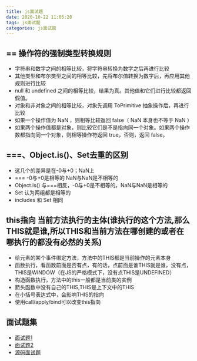 ```yaml
---
title: js面试题
date: 2020-10-22 11:05:28
tags: js面试题
categories: js面试题
---
```

## == 操作符的强制类型转换规则

* 字符串和数字之间的相等比较，将字符串转换为数字之后再进行比较
* 其他类型和布尔类型之间的相等比较，先将布尔值转换为数字后，再应用其他规则进行比较
* null 和 undefined 之间的相等比较，结果为真。其他值和它们进行比较都返回假值。
* 对象和非对象之间的相等比较，对象先调用 ToPrimitive 抽象操作后，再进行比较
* 如果一个操作值为 NaN ，则相等比较返回 false（ NaN 本身也不等于 NaN ）
* 如果两个操作值都是对象，则比较它们是不是指向同一个对象。如果两个操作数都指向同一个对象，则相等操作符返回 true，否则，返回 false。

## ===、Object.is()、Set去重的区别

* 这几个的差异是在-0与+0；NaN上
* === -0与+0是相等的 NaN与NaN是不相等的
* Object.is()  与===相反，-0与+0是不相等的，NaN与NaN是相等的
* Set 认为两组都是相等的
* includes 和 Set 相同

## this指向 当前方法执行的主体(谁执行的这个方法,那么THIS就是谁,所以THIS和当前方法在哪创建的或者在哪执行的都没有必然的关系)

* 给元素的某个事件绑定方法，方法中的THIS都是当前操作的元素本身
* 函数执行，看函数前面是否有点，有的话，点前面是谁THIS就是谁，没有点，THIS是WINDOW（在JS的严格模式下，没有点THIS是UNDEFINED）
* 构造函数执行，方法中的this一般都是当前类的实例
* 箭头函数中没有自己的THIS,THIS是上下文中的THIS
* 在小括号表达式中，会影响THIS的指向
* 使用call/apply/bind可以改变this指向

## 面试题集

* [面试题1](https://mp.weixin.qq.com/s?__biz=MzAxODE4MTEzMA==&mid=2650081252&idx=1&sn=1fedc422a3806fa1f9c3faf31bb2a20b&chksm=83db9a81b4ac1397132de99ebdbdbdad57dcc6785d0b8fe1a5ee2b57dbb960b0fbf65015c3ca&scene=126&sessionid=1603760808&key=54ce6b15dc70fa94e4cee849718a95dcb45463880bfbf73a52f6e49f4e4a65fb8adec9e1c54df8bf81bfa1d78626a8537229cc36083224e425c795f892103475ca5f06542d47eec5dabc5d55c77dc7f9fabc4524bbc83cf94060d9236d1061a0fa026db04b47ae38fdfd65662df5549a11d6cd60ff371f5492081a022254d0e7&ascene=1&uin=MjQ4OTg5MDk4MQ%3D%3D&devicetype=Windows+10+x64&version=6300002f&lang=zh_CN&exportkey=AXrZ8Ft8M%2FkmfXMdRQOHyYs%3D&pass_ticket=Kkp6C7aNRW%2BSS3CyH29rTpuzIryrfuzR2BkuJOMPRmZ73lUqRYKqbJR1nz5SlRhp&wx_header=0)
* [面试题2](https://mp.weixin.qq.com/s?__biz=MzUyNDYxNDAyMg==&mid=2247486750&idx=1&sn=d7e13a8393b83ac330d9b48690428c0e&chksm=fa2bedf7cd5c64e19fcafbe4dab742b65cfe168ad567f3f799b5fc229a35710eb4164084897c&scene=126&sessionid=1602725812&key=6664ac14267ba66883c13581e1d9e62b3ffc7ddfc44d1984c762bde82d19131986d5d9af50595ab1d798e16e45eddd68ded75929bfc6217a87ec0dcacb393b0aa10b53bcd066f65c7865905a425d129f9f1f110464e3a8faa5601a1b7a192f46240134dd033c0bacd43e93b0b51701140f106a0a52acfaabf76e8fee9f2cae06&ascene=1&uin=MjQ4OTg5MDk4MQ%3D%3D&devicetype=Windows+10+x64&version=6300002f&lang=zh_CN&exportkey=Adc0WAca8bFpyYT3RtaxAjo%3D&pass_ticket=gNZw604QfgMyZ5MfqQB17Zb9G0KO%2Fy%2FGpe3%2BUhEBieJBkyQwt1xU8LnZyQLLT598&wx_header=0)
* [源码面试题](https://mp.weixin.qq.com/s?__biz=MzI2NTk2NzUxNg==&mid=2247488674&idx=1&sn=3f5c6af2c52365525aa84ff92b9f865b&chksm=ea941651dde39f4790e96e2d8f2530fa23257afb50de8d40d6d318507b873f9d870c0f507863&mpshare=1&scene=1&srcid=1026yMwvhU6WsEBstdZUyIgl&sharer_sharetime=1603682665969&sharer_shareid=1b2206d548f7c54418de346a0102e46f&key=041bb01ba83758f9c012f304255f853e521afbe7bbf65555a0e068f76f2c433eea39d0413b426b59a870039c71945328b288292bbbbac9811706f2f09f6716c482684831e94eab0b6935f37a6a5c8892d4ca9ecd897e139bf608b85a18e8ee5339e931c56cc60e39443738eeb63253718488c0322710c61a17510cbfa97910cb&ascene=1&uin=MjQ4OTg5MDk4MQ%3D%3D&devicetype=Windows+10+x64&version=6300002f&lang=zh_CN&exportkey=AQ%2BcZHmGMZ8MBH%2FqQ1l2YVc%3D&pass_ticket=L%2BjndQVDhQl1X8R7c%2BwxUxrwQN%2FfivdCt7LVG0oUoik5qA1Gx2ZTiVGm%2B4shiHQn&wx_header=0)

